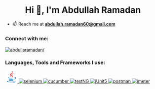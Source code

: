 <h1 align="center">Hi 👋, I'm Abdullah Ramadan</h1>
<!-- <h3 align="center">A passionate software tester</h3> -->

- 📫 Reach me at **abdullah.ramadan60@gmail.com**

<h3 align="left">Connect with me:</h3>
<p align="left">
<a href="https://linkedin.com/in/abdullaramadan/" target="blank"><img align="center" src="https://raw.githubusercontent.com/rahuldkjain/github-profile-readme-generator/master/src/images/icons/Social/linked-in-alt.svg" alt="abdullaramadan/" height="30" width="40" /></a>
</p>

<h3 align="left">Languages, Tools and Frameworks I use:</h3>
<p align="left"> 
  <a href="https://www.java.com" target="_blank" rel="noreferrer"> <img src="https://raw.githubusercontent.com/devicons/devicon/master/icons/java/java-original.svg" alt="java" width="40" height="40"/> </a> 
  <a href="https://www.selenium.dev" target="_blank" rel="noreferrer"> <img src="https://raw.githubusercontent.com/detain/svg-logos/780f25886640cef088af994181646db2f6b1a3f8/svg/selenium-logo.svg" alt="selenium" width="40" height="40"/> </a>
  <a href="https://www.cucumber.io" target="_blank" rel="noreferrer"> <img src="https://cucumber.io/img/favicon.png" alt="cucumber" width="40" height="40"/> </a>
  <a href="https://testng.org/doc/" target="_blank" rel="noreferrer"> <img src="https://e7.pngegg.com/pngimages/640/776/png-clipart-testng-logo-software-testing-software-framework-computer-icons-automation-testing-angle-text.png" alt="testNG" width="45" height="45"/> </a>
  <a href="https://junit.org" target="_blank" rel="noreferrer"> <img src="https://junit.org/junit5/assets/img/junit5-logo.png" alt="jUnit5" width="40" height="40"/> </a>
  <a href="https://postman.com" target="_blank"> <img src="https://www.vectorlogo.zone/logos/getpostman/getpostman-icon.svg" alt="postman" width="40" height="40"/> </a>
  <a href="https://jmeter.apache.org" target="_blank"> <img src="https://jmeter.apache.org/images/logo.svg" alt="jmeter" width="65" height="40"/> </a>
</p>
